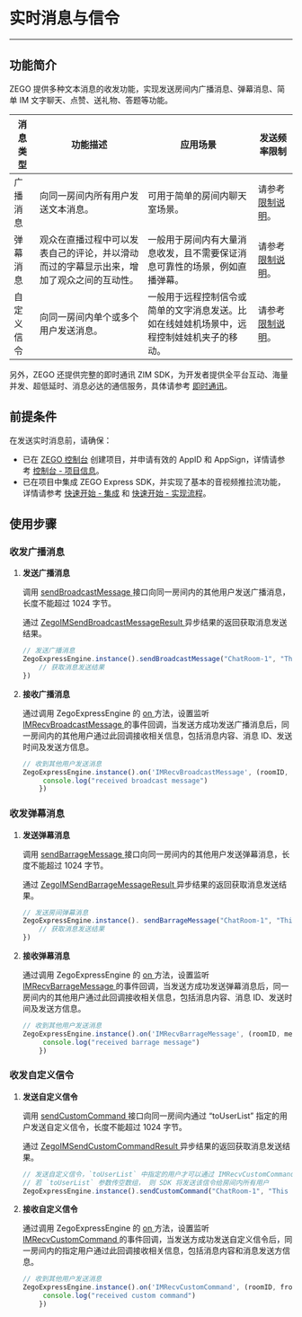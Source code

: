 # 实时消息与信令


- - -

## 功能简介


ZEGO 提供多种文本消息的收发功能，实现发送房间内广播消息、弹幕消息、简单 IM 文字聊天、点赞、送礼物、答题等功能。


| 消息类型 | 功能描述 | 应用场景 | 发送频率限制 |
|-------|--------|--------|--------|
| 广播消息 | 向同一房间内所有用户发送文本消息。 | 可用于简单的房间内聊天室场景。 | 请参考 [限制说明](https://doc-zh.zego.im/article/9690)。 |
| 弹幕消息 | 观众在直播过程中可以发表自己的评论，并以滑动而过的字幕显示出来，增加了观众之间的互动性。 | 一般用于房间内有大量消息收发，且不需要保证消息可靠性的场景，例如直播弹幕。 | 请参考 [限制说明](https://doc-zh.zego.im/article/9690)。|
| 自定义信令 | 向同一房间内单个或多个用户发送消息。 | 一般用于远程控制信令或简单的文字消息发送。比如在线娃娃机场景中，远程控制娃娃机夹子的移动。 | 请参考 [限制说明](https://doc-zh.zego.im/article/9690)。

另外，ZEGO 还提供完整的即时通讯 ZIM SDK，为开发者提供全平台互动、海量并发、超低延时、消息必达的通信服务，具体请参考 [即时通讯](https://doc-zh.zego.im/article/15338)。


## 前提条件

在发送实时消息前，请确保：

- 已在 [ZEGO 控制台](https://console.zego.im) 创建项目，并申请有效的 AppID 和 AppSign，详情请参考 [控制台 - 项目信息](/console/project-info)。
- 已在项目中集成 ZEGO Express SDK，并实现了基本的音视频推拉流功能，详情请参考 [快速开始 - 集成](https://doc-zh.zego.im/article/4835) 和 [快速开始 - 实现流程](https://doc-zh.zego.im/article/8328)。


## 使用步骤

### 收发广播消息

1. **发送广播消息**

   调用 [sendBroadcastMessage ](https://doc-zh.zego.im/unique-api/express-video-sdk/zh/javascript_react-native/classes/_zegoexpressengine_.zegoexpressengine.html#sendbroadcastmessage) 接口向同一房间内的其他用户发送广播消息，长度不能超过 1024 字节。

   通过 [ZegoIMSendBroadcastMessageResult ](https://doc-zh.zego.im/unique-api/express-video-sdk/zh/javascript_react-native/interfaces/_zegoexpressdefines_.zegoimsendbroadcastmessageresult.html) 异步结果的返回获取消息发送结果。

   ```javascript
   // 发送广播消息
   ZegoExpressEngine.instance().sendBroadcastMessage("ChatRoom-1", "This is a broadcast message").then((result) => {
       // 获取消息发送结果
   })
   ```

2. **接收广播消息**

   通过调用 ZegoExpressEngine 的 [on ](https://doc-zh.zego.im/unique-api/express-video-sdk/zh/javascript_react-native/classes/_zegoexpressengine_.zegoexpressengine.html#on) 方法，设置监听 [IMRecvBroadcastMessage ](https://doc-zh.zego.im/unique-api/express-video-sdk/zh/javascript_react-native/interfaces/_zegoexpresseventhandler_.zegoeventlistener.html#imrecvbroadcastmessage) 的事件回调，当发送方成功发送广播消息后，同一房间内的其他用户通过此回调接收相关信息，包括消息内容、消息 ID、发送时间及发送方信息。

   ```javascript
   // 收到其他用户发送消息
   ZegoExpressEngine.instance().on('IMRecvBroadcastMessage', (roomID, messageList) => {
        console.log("received broadcast message")
       })
   ```

### 收发弹幕消息

1. **发送弹幕消息**

   调用 [sendBarrageMessage ](https://doc-zh.zego.im/unique-api/express-video-sdk/zh/javascript_react-native/classes/_zegoexpressengine_.zegoexpressengine.html#sendbarragemessage) 接口向同一房间内的其他用户发送弹幕消息，长度不能超过 1024 字节。

   通过 [ZegoIMSendBarrageMessageResult ](https://doc-zh.zego.im/unique-api/express-video-sdk/zh/javascript_react-native/interfaces/_zegoexpressdefines_.zegoimsendbarragemessageresult.html) 异步结果的返回获取消息发送结果。

   ```javascript
   // 发送房间弹幕消息
   ZegoExpressEngine.instance(). sendBarrageMessage("ChatRoom-1", "This is a barrage message").then((result) => {
       // 获取消息发送结果
   })
   ```

2. **接收弹幕消息**

   通过调用 ZegoExpressEngine 的 [on ](https://doc-zh.zego.im/unique-api/express-video-sdk/zh/javascript_react-native/classes/_zegoexpressengine_.zegoexpressengine.html#on) 方法，设置监听 [IMRecvBarrageMessage ](https://doc-zh.zego.im/unique-api/express-video-sdk/zh/javascript_react-native/interfaces/_zegoexpresseventhandler_.zegoeventlistener.html#imrecvbarragemessage) 的事件回调，当发送方成功发送弹幕消息后，同一房间内的其他用户通过此回调接收相关信息，包括消息内容、消息 ID、发送时间及发送方信息。

   ```javascript
   // 收到其他用户发送消息
   ZegoExpressEngine.instance().on('IMRecvBarrageMessage', (roomID, messageList) => {
        console.log("received barrage message")
       })
   ```

### 收发自定义信令

1. **发送自定义信令**

   调用 [sendCustomCommand ](https://doc-zh.zego.im/unique-api/express-video-sdk/zh/javascript_react-native/classes/_zegoexpressengine_.zegoexpressengine.html#sendcustomcommand) 接口向同一房间内通过 “toUserList” 指定的用户发送自定义信令，长度不能超过 1024 字节。

   通过 [ZegoIMSendCustomCommandResult ](https://doc-zh.zego.im/unique-api/express-video-sdk/zh/javascript_react-native/interfaces/_zegoexpressdefines_.zegoimsendcustomcommandresult.html) 异步结果的返回获取消息发送结果。

   ```javascript
   // 发送自定义信令，`toUserList` 中指定的用户才可以通过 IMRecvCustomCommand 事件收到此信令
   // 若 `toUserList` 参数传空数组， 则 SDK 将发送该信令给房间内所有用户
   ZegoExpressEngine.instance().sendCustomCommand("ChatRoom-1", "This is a custom command", toUserList)
   ```

2. **接收自定义信令**

    通过调用 ZegoExpressEngine 的 [on ](https://doc-zh.zego.im/unique-api/express-video-sdk/zh/javascript_react-native/classes/_zegoexpressengine_.zegoexpressengine.html#on) 方法，设置监听 [IMRecvCustomCommand ](https://doc-zh.zego.im/unique-api/express-video-sdk/zh/javascript_react-native/interfaces/_zegoexpresseventhandler_.zegoeventlistener.html#imrecvcustomcommand) 的事件回调，当发送方成功发送自定义信令后，同一房间内的指定用户通过此回调接收相关信息，包括消息内容和消息发送方信息。

   ```javascript
   // 收到其他用户发送消息
   ZegoExpressEngine.instance().on('IMRecvCustomCommand', (roomID, fromUser, command) => {
        console.log("received custom command")
       })
   ```
